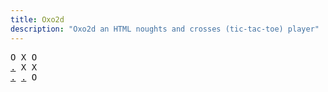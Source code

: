```yaml
---
title: Oxo2d 
description: "Oxo2d an HTML noughts and crosses (tic-tac-toe) player"
---
```


<pre class="oxo2d">
O X O
<a href="../q/">.</a> X X
<a href="../k/">.</a> <a href="../o/">.</a> O
</pre>
